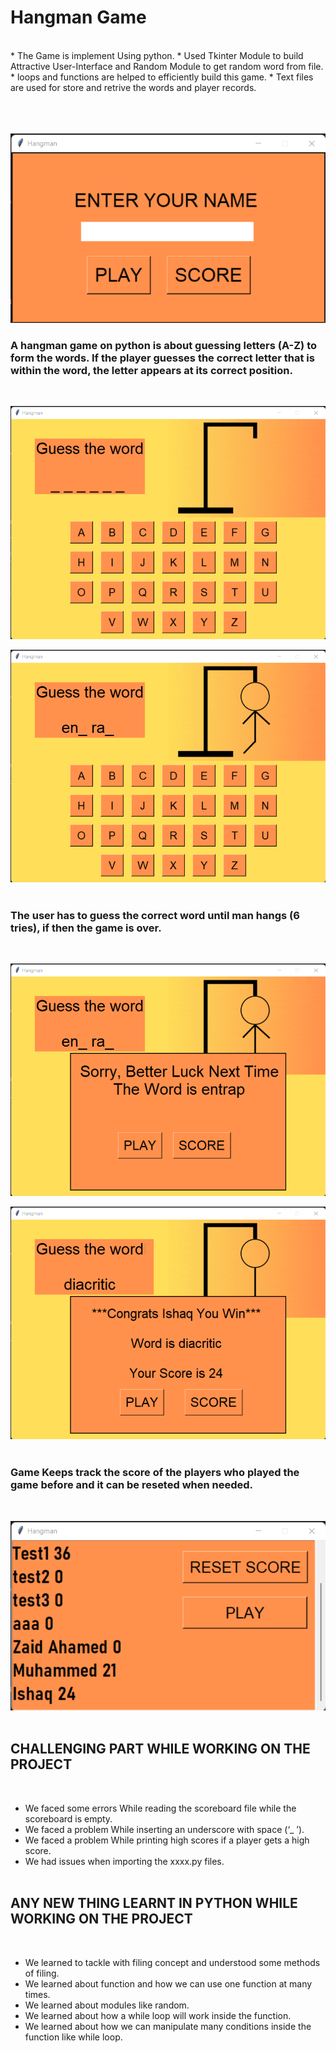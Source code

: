 # Hangman Game 
<br />
* The Game is implement Using python. 
* Used Tkinter Module to build  Attractive User-Interface  and  Random  Module to get random word from file. 
* loops   and  functions  are  helped  to  efficiently  build  this  game. 
* Text files are used for store and retrive the words and player records.
<br /><br /><br /><br />

![img](img/Name_Entry.png)
<br />

### A  hangman  game  on  python  is  about  guessing  letters  (A-Z)  to  form  the  words. If  the  player  guesses  the correct  letter  that  is  within  the  word,  the  letter  appears  at  its  correct  position.
<br />

![img](img/Play1.png)
<br />

![img](img/Play2.png)
<br /><br />

### The user  has to  guess  the correct  word  until  man hangs (6 tries), if then  the  game  is over. 
<br />

![img](img/Play3.png)
<br />

![img](img/Play4.png)
<br /><br />

### Game Keeps track the score of the players who played the game before and it can be reseted when needed. 
<br />

![img](img/Play5.png)
<br /><br />

## CHALLENGING PART WHILE WORKING ON THE PROJECT 
<br />


- We faced some errors While reading the scoreboard file while the scoreboard is empty. 
- We faced a problem While inserting an underscore with space (‘_ ’). 
- We faced a problem While printing high scores if a player gets a high score. 
- We had issues when importing the xxxx.py files.
<br /><br />

## ANY NEW THING LEARNT IN PYTHON WHILE WORKING ON THE PROJECT 
<br />


- We learned to tackle with filing concept and understood some methods of filing. 
- We learned about function and how we can use one function at many times. 
- We learned about modules like random. 
- We learned about how a while loop will work inside the function. 
- We learned about how we can manipulate many conditions inside the function like while loop. 




<!--![img](img/Name_Entry2.png)-->





